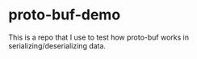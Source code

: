 # proto-buf-demo
This is a repo that I use to test how proto-buf works in serializing/deserializing data. 
